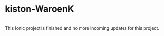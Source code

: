 # kiston-WaroenK

<br />
This Ionic project is finished and no more incoming updates for this project.
<br />

